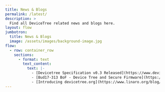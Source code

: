 ```yaml
---
title: News & Blogs
permalink: /latest/
description: >
  Find all DeviceTree related news and blogs here.
layout: flow
jumbotron:
  title: News & Blogs
  image: /assets/images/background-image.jpg
flow:
  - row: container_row
    sections:
      - format: text
        text_content:
          text: |-
            - [Devicetree Specification v0.3 Released](https://www.devicetree.org/specifications/)
            - [Bud17-313 BoF - Device Tree and Secure Firmware](https://www.linaro.org/blog/bof-device-tree-secure-firmware-bud17-313/)
            - [Introducing devicetree.org](https://www.linaro.org/blog/introducing-devicetree-org/)
---
```

